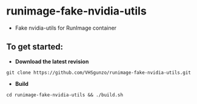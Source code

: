 # runimage-fake-nvidia-utils
* Fake nvidia-utils for RunImage container
## To get started:
* **Download the latest revision**
```
git clone https://github.com/VHSgunzo/runimage-fake-nvidia-utils.git
```
* **Build**
```
cd runimage-fake-nvidia-utils && ./build.sh
```
